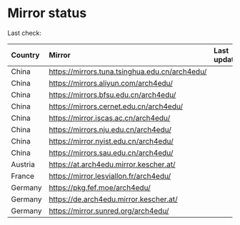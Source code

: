 <script src="./time.js"></script>
# Mirror status
Last check: <script type="text/javascript">localize(1712334236.8427827);</script>

|Country|Mirror|Last update|
|:------|:-----|:----------|
|China|https://mirrors.tuna.tsinghua.edu.cn/arch4edu/|<script type="text/javascript">localize(1712298726);</script>|
|China|https://mirrors.aliyun.com/arch4edu/|<script type="text/javascript">localize(1712298726);</script>|
|China|https://mirrors.bfsu.edu.cn/arch4edu/|<script type="text/javascript">localize(1712298726);</script>|
|China|https://mirrors.cernet.edu.cn/arch4edu/|<script type="text/javascript">localize(1712298726);</script>|
|China|https://mirror.iscas.ac.cn/arch4edu/|<script type="text/javascript">localize(1712298726);</script>|
|China|https://mirrors.nju.edu.cn/arch4edu/|<script type="text/javascript">localize(1712255543);</script>|
|China|https://mirror.nyist.edu.cn/arch4edu/|<script type="text/javascript">localize(1712298726);</script>|
|China|https://mirrors.sau.edu.cn/arch4edu/|<script type="text/javascript">localize(1712298726);</script>|
|Austria|https://at.arch4edu.mirror.kescher.at/|<script type="text/javascript">localize(1712298726);</script>|
|France|https://mirror.lesviallon.fr/arch4edu/|<script type="text/javascript">localize(1712298726);</script>|
|Germany|https://pkg.fef.moe/arch4edu/|<script type="text/javascript">localize(1712298726);</script>|
|Germany|https://de.arch4edu.mirror.kescher.at/|<script type="text/javascript">localize(1712298726);</script>|
|Germany|https://mirror.sunred.org/arch4edu/|<script type="text/javascript">localize(1712298726);</script>|

<script src="./tablefilter/tablefilter.js"></script>
<script src="./table.js"></script>
